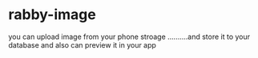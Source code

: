 # rabby-image

you can upload image from your phone stroage ..........and store it to your database and also can preview it in your app
